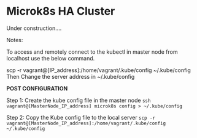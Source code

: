 # **Microk8s HA Cluster**


Under construction....

Notes:

To access and remotely connect to the kubectl in master node from localhost use the below command.

scp -r vagrant@[IP_address]:/home/vagrant/.kube/config ~/.kube/config
Then Change the server address in ~/.kube/config

**POST CONFIGURATION**

Step 1: Create the kube config file in the master node 
``ssh vagrant@[MasterNode_IP_address] microk8s config > ~/.kube/config``

Step 2: Copy the Kube config file to the local server 
``scp -r vagrant@[MasterNode_IP_address]:/home/vagrant/.kube/config ~/.kube/config``
